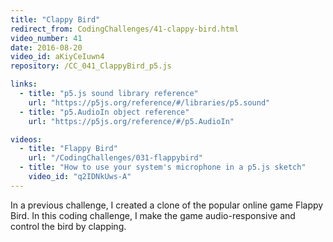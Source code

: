 ```yaml
---
title: "Clappy Bird"
redirect_from: CodingChallenges/41-clappy-bird.html
video_number: 41
date: 2016-08-20
video_id: aKiyCeIuwn4
repository: /CC_041_ClappyBird_p5.js

links:
  - title: "p5.js sound library reference"
    url: "https://p5js.org/reference/#/libraries/p5.sound"
  - title: "p5.AudioIn object reference"
    url: "https://p5js.org/reference/#/p5.AudioIn"

videos:
  - title: "Flappy Bird"
    url: "/CodingChallenges/031-flappybird"
  - title: "How to use your system's microphone in a p5.js sketch"
    video_id: "q2IDNkUws-A"
---
```


In a previous challenge, I created a clone of the popular online game Flappy Bird. In this coding challenge, I make the game audio-responsive and control the bird by clapping.
